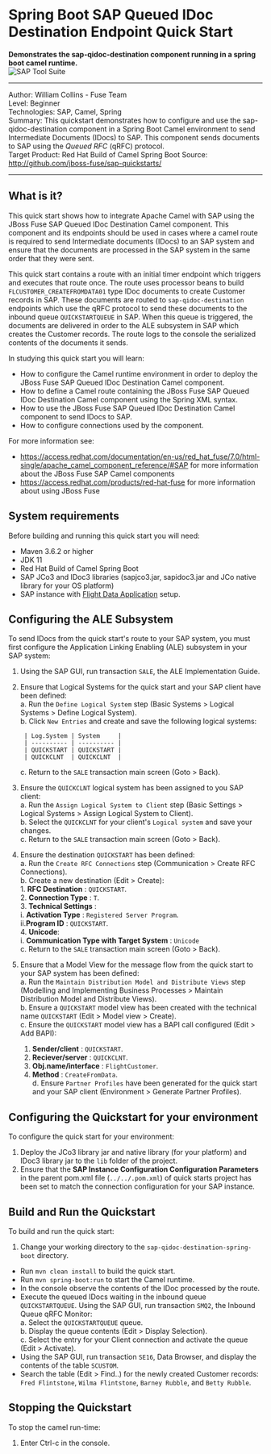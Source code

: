 Spring Boot SAP Queued IDoc Destination Endpoint Quick Start   
===========================================================   
**Demonstrates the sap-qidoc-destination component running in a spring boot camel runtime.**  
![SAP Tool Suite](../../sap_tool_suite.png "SAP Tool Suite")

* * * 
Author: William Collins - Fuse Team  
Level: Beginner  
Technologies: SAP, Camel, Spring  
Summary: This quickstart demonstrates how to configure and use the sap-qidoc-destination component in a Spring Boot Camel environment to send Intermediate Documents (IDocs) to SAP. This component sends documents to SAP using the *Queued RFC* (qRFC) protocol.  
Target Product: Red Hat Build of Camel Spring Boot
Source: <http://github.com/jboss-fuse/sap-quickstarts/>

* * *

What is it?  
-----------  

This quick start shows how to integrate Apache Camel with SAP using the JBoss Fuse SAP Queued IDoc Destination Camel component. This component and its endpoints should be used in cases where a camel route is required to send Intermediate documents (IDocs) to an SAP system and ensure that the documents are processed in the SAP system in the same order that they were sent.  

This quick start contains a route with an initial timer endpoint which triggers and executes that route once. The route uses processor beans to build `FLCUSTOMER_CREATEFROMDATA01` type IDoc documents to create Customer records in SAP. These documents are routed to `sap-qidoc-destination` endpoints which use the qRFC protocol to send these documents to the inbound queue `QUICKSTARTQUEUE` in SAP. When this queue is triggered, the documents are delivered in order to the ALE subsystem in SAP which creates the Customer records. The route logs to the console the serialized contents of the documents it sends.  

In studying this quick start you will learn:

* How to configure the Camel runtime environment in order to deploy the JBoss Fuse SAP Queued IDoc Destination Camel component. 
* How to define a Camel route containing the JBoss Fuse SAP Queued IDoc Destination Camel component using the Spring XML syntax.
* How to use the JBoss Fuse SAP Queued IDoc Destination Camel component to send IDocs to SAP. 
* How to configure connections used by the component.

For more information see:

* <https://access.redhat.com/documentation/en-us/red_hat_fuse/7.0/html-single/apache_camel_component_reference/#SAP> for more information about the JBoss Fuse SAP Camel components 
* <https://access.redhat.com/products/red-hat-fuse> for more information about using JBoss Fuse

System requirements
-------------------

Before building and running this quick start you will need:

* Maven 3.6.2 or higher
* JDK 11
* Red Hat Build of Camel Spring Boot
* SAP JCo3 and IDoc3 libraries (sapjco3.jar, sapidoc3.jar and JCo native library for your OS platform)
* SAP instance with [Flight Data Application](http://help.sap.com/saphelp_erp60_sp/helpdata/en/db/7c623cf568896be10000000a11405a/content.htm) setup.

Configuring the ALE Subsystem
-----------------------------

To send IDocs from the quick start's route to your SAP system, you must first configure the Application Linking Enabling (ALE) subsystem in your SAP system:

1. Using the SAP GUI, run transaction `SALE`, the ALE Implementation Guide.
2. Ensure that Logical Systems for the quick start and your SAP client have been defined:  
    a. Run the `Define Logical System` step (Basic Systems > Logical Systems > Define Logical System).  
    b. Click `New Entries` and create and save the following logical systems:    
    
        | Log.System | System     |   
        | ---------- | ---------- |     
        | QUICKSTART | QUICKSTART |      
        | QUICKCLNT  | QUICKCLNT  |

	c. Return to the `SALE`  transaction main screen (Goto > Back).
3. Ensure the `QUICKCLNT` logical system has been assigned to you SAP client:  
    a. Run the `Assign Logical System to Client` step (Basic Settings > Logical Systems > Assign Logical System to Client).   
    b. Select the `QUICKCLNT` for your client's `Logical system` and save your changes.     
    c. Return to the `SALE`  transaction main screen (Goto > Back).  
4.  Ensure the destination `QUICKSTART` has been defined:   
    a. Run the `Create RFC Connections` step (Communication > Create RFC Connections).    
    b. Create a new destination (Edit > Create):  
		1. **RFC Destination** : `QUICKSTART`.    
        2. **Connection Type** : `T`.    
        3. **Technical Settings** :    
            i. **Activation Type** : `Registered Server Program`.    
            ii.**Program ID** : `QUICKSTART`.   
        4. **Unicode**:   
        	i. **Communication Type with Target System** : `Unicode`   
	c. Return to the `SALE` transaction main screen (Goto > Back).   
5. Ensure that a Model View for the message flow from the quick start to your SAP system has been defined:  
   a. Run the `Maintain Distribution Model and Distribute Views` step (Modelling and Implementing Business Processes > Maintain Distribution Model and Distribute Views).   
   b. Ensure a `QUICKSTART` model view has been created with the technical name `QUICKSTART` (Edit > Model view > Create).   
   c. Ensure the `QUICKSTART` model view has a BAPI call configured (Edit > Add BAPI):   
      1. **Sender/client** : `QUICKSTART`.  
      2. **Reciever/server** : `QUICKCLNT`.  
      3. **Obj.name/interface** : `FlightCustomer`.  
      4. **Method** : `CreateFromData`.   
   d. Ensure `Partner Profiles` have been generated for the quick start and your SAP client (Environment > Generate Partner Profiles).   
 
Configuring the Quickstart for your environment
-----------------------------------------------

To configure the quick start for your environment: 

1. Deploy the JCo3 library jar and native library (for your platform) and IDoc3 library jar to the `lib` folder of the project.
2. Ensure that the **SAP Instance Configuration Configuration Parameters** in the parent pom.xml file (`../../.pom.xml`) of quick starts project has been set to match the connection configuration for your SAP instance.  

Build and Run the Quickstart
----------------------------

To build and run the quick start:

1. Change your working directory to the `sap-qidoc-destination-spring-boot` directory.
* Run `mvn clean install` to build the quick start.
* Run `mvn spring-boot:run` to start the Camel runtime.
* In the console observe the contents of the IDoc processed by the route.
* Execute the queued IDocs waiting in the inbound queue `QUICKSTARTQUEUE`. Using the SAP GUI, run transaction `SMQ2`, the Inbound Queue qRFC Monitor:  
    a. Select the `QUICKSTARTQUEUE` queue.  
    b. Display the queue contents (Edit > Display Selection).  
    c. Select the entry for your Client connection and activate the queue (Edit > Activate).  
* Using the SAP GUI, run transaction `SE16`, Data Browser, and display the contents of the table `SCUSTOM`.
* Search the table (Edit > Find..) for the newly created Customer records: `Fred Flintstone`, `Wilma Flintstone`, `Barney Rubble`, and `Betty Rubble`. 

Stopping the Quickstart
-----------------------

To stop the camel run-time:

1. Enter Ctrl-c in the console.


